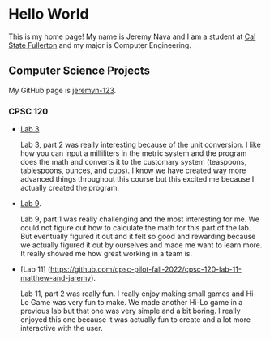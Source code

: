 # Hello World

This is my home page! My name is Jeremy Nava and I am a student at [Cal State Fullerton](http://www.fullerton.edu/) and my major is Computer Engineering.

## Computer Science Projects

My GitHub page is [jeremyn-123](http://github.com/jeremyn-123).

### CPSC 120

* [Lab 3](https://github.com/cpsc-pilot-fall-2022/cpsc-120-lab-03-jeremyn-123)

    Lab 3, part 2 was really interesting because of the unit conversion. I like how you can input a milliliters in the metric system and the program does the math and converts it to the customary system (teaspoons, tablespoons, ounces, and cups). I know we have created way more advanced things throughout this course but this excited me because I actually created the program.

* [Lab 9](https://github.com/cpsc-pilot-fall-2022/cpsc-120-lab-09-daniel_and_jason_jeremy).

    Lab 9, part 1 was really challenging and the most interesting for me. We could not figure out how to calculate the math for this part of the lab. But eventually figured it out and it felt so good and rewarding because we actually figured it out by ourselves and made me want to learn more. It really showed me how great working in a team is.

* [Lab 11] (https://github.com/cpsc-pilot-fall-2022/cpsc-120-lab-11-matthew-and-jaremy).

    Lab 11, part 2 was really fun. I really enjoy making small games and Hi-Lo Game was very fun to make. We made another Hi-Lo game in a previous lab but that one was very simple and a bit boring. I really enjoyed this one because it was actually fun to create and a lot more interactive with the user.
